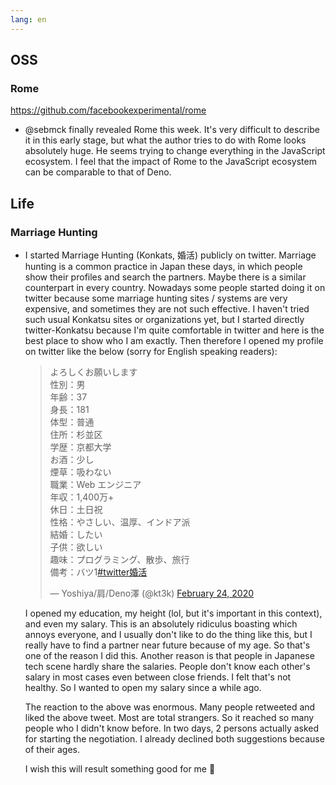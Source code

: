 ```yaml
---
lang: en
---
```


## OSS

### Rome

https://github.com/facebookexperimental/rome

- @sebmck finally revealed Rome this week. It's very difficult to describe it in this early stage, but what the author tries to do with Rome looks absolutely huge. He seems trying to change everything in the JavaScript ecosystem. I feel that the impact of Rome to the JavaScript ecosystem can be comparable to that of Deno.

## Life

### Marriage Hunting

- I started Marriage Hunting (Konkats, 婚活) publicly on twitter. Marriage hunting is a common practice in Japan these days, in which people show their profiles and search the partners. Maybe there is a similar counterpart in every country. Nowadays some people started doing it on twitter because some marriage hunting sites / systems are very expensive, and sometimes they are not such effective. I haven't tried such usual Konkatsu sites or organizations yet, but I started directly twitter-Konkatsu because I'm quite comfortable in twitter and here is the best place to show who I am exactly. Then therefore I opened my profile on twitter like the below (sorry for English speaking readers):

  <blockquote class="twitter-tweet"><p lang="ja" dir="ltr">よろしくお願いします<br>性別：男<br>年齢：37<br>身長：181<br>体型：普通<br>住所：杉並区<br>学歴：京都大学<br>お酒：少し<br>煙草：吸わない<br>職業：Web エンジニア<br>年収：1,400万+<br>休日：土日祝<br>性格：やさしい、温厚、インドア派<br>結婚：したい<br>子供：欲しい<br>趣味：プログラミング、散歩、旅行<br>備考：バツ1<a href="https://twitter.com/hashtag/twitter%E5%A9%9A%E6%B4%BB?src=hash&amp;ref_src=twsrc%5Etfw">#twitter婚活</a></p>&mdash; Yoshiya/肩/Deno澤 (@kt3k) <a href="https://twitter.com/kt3k/status/1232088866103783426?ref_src=twsrc%5Etfw">February 24, 2020</a></blockquote> <script async src="https://platform.twitter.com/widgets.js" charset="utf-8"></script>

  I opened my education, my height (lol, but it's important in this context), and even my salary. This is an absolutely ridiculus boasting which annoys everyone, and I usually don't like to do the thing like this, but I really have to find a partner near future because of my age. So that's one of the reason I did this. Another reason is that people in Japanese tech scene hardly share the salaries. People don't know each other's salary in most cases even between close friends. I felt that's not healthy. So I wanted to open my salary since a while ago.

  The reaction to the above was enormous. Many people retweeted and liked the above tweet. Most are total strangers. So it reached so many people who I didn't know before. In two days, 2 persons actually asked for starting the negotiation. I already declined both suggestions because of their ages.

  I wish this will result something good for me 🙏
